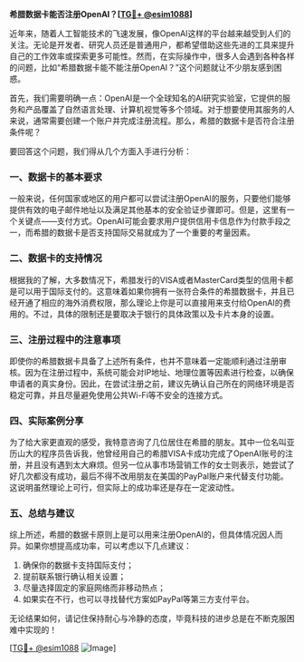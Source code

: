 **希腊数据卡能否注册OpenAI？[[TG💪+ @esim1088](https://t.me/s/esim1088)]**

近年来，随着人工智能技术的飞速发展，像OpenAI这样的平台越来越受到人们的关注。无论是开发者、研究人员还是普通用户，都希望借助这些先进的工具来提升自己的工作效率或探索更多可能性。然而，在实际操作中，很多人会遇到各种各样的问题，比如“希腊数据卡能不能注册OpenAI？”这个问题就让不少朋友感到困惑。

首先，我们需要明确一点：OpenAI是一个全球知名的AI研究实验室，它提供的服务和产品覆盖了自然语言处理、计算机视觉等多个领域。对于想要使用其服务的人来说，通常需要创建一个账户并完成注册流程。那么，希腊的数据卡是否符合注册条件呢？

要回答这个问题，我们得从几个方面入手进行分析：

### 一、数据卡的基本要求

一般来说，任何国家或地区的用户都可以尝试注册OpenAI的服务，只要他们能够提供有效的电子邮件地址以及满足其他基本的安全验证步骤即可。但是，这里有一个关键点——支付方式。OpenAI可能会要求用户提供信用卡信息作为付款手段之一，而希腊的数据卡是否支持国际交易就成为了一个重要的考量因素。

### 二、数据卡的支持情况

根据我的了解，大多数情况下，希腊发行的VISA或者MasterCard类型的信用卡都是可以用于国际支付的。这意味着如果你拥有一张符合条件的希腊数据卡，并且已经开通了相应的海外消费权限，那么理论上你是可以直接用来支付给OpenAI的费用的。不过，具体的限制还是要取决于银行的具体政策以及卡片本身的设置。

### 三、注册过程中的注意事项

即使你的希腊数据卡具备了上述所有条件，也并不意味着一定能顺利通过注册审核。因为在注册过程中，系统可能会对IP地址、地理位置等因素进行检查，以确保申请者的真实身份。因此，在尝试注册之前，建议先确认自己所在的网络环境是否稳定可靠，并且尽量避免使用公共Wi-Fi等不安全的连接方式。

### 四、实际案例分享

为了给大家更直观的感受，我特意咨询了几位居住在希腊的朋友。其中一位名叫亚历山大的程序员告诉我，他曾经用自己的希腊VISA卡成功完成了OpenAI账号的注册，并且没有遇到太大麻烦。但另一位从事市场营销工作的女士则表示，她尝试了好几次都没有成功，最后不得不改用朋友在美国的PayPal账户来代替支付功能。这说明虽然理论上可行，但实际上的成功率还是存在一定波动性。

### 五、总结与建议

综上所述，希腊的数据卡原则上是可以用来注册OpenAI的，但具体情况因人而异。如果你想提高成功率，可以考虑以下几点建议：
1. 确保你的数据卡支持国际支付；
2. 提前联系银行确认相关设置；
3. 尽量选择固定的家庭网络而非移动热点；
4. 如果实在不行，也可以寻找替代方案如PayPal等第三方支付平台。

无论结果如何，请记住保持耐心与冷静的态度，毕竟科技的进步总是在不断克服困难中实现的！

[[TG💪+ @esim1088](https://t.me/s/esim1088) ![Image](https://i.postimg.cc/4NQfJmqS/Snipaste-2025-05-13-00-14-12.png)]